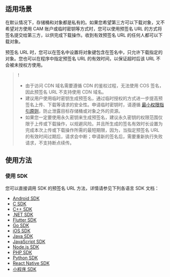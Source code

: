 ## 适用场景

在默认情况下，存储桶和对象都是私有的。如果您希望第三方可以下载对象，又不希望对方使用 CAM 账户或临时密钥等方式时，您可以使用预签名 URL 的方式将签名提交给第三方，以供完成下载操作。收到有效预签名 URL 的任何人都可以下载对象。

预签名 URL 时，您可以在签名中设置将对象键包含在签名中，只允许下载指定的对象。您也可以在程序中指定预签名 URL 的有效时间，以保证超时后该 URL 不会被未授权方使用。

>!
> - 由于访问 CDN 域名需要遵循 CDN 的鉴权过程，无法使用 COS 签名，因此预签名 URL 不支持使用 CDN 域名。
> - 建议用户使用临时密钥生成预签名，通过临时授权的方式进一步提高预签名上传、下载等请求的安全性。申请临时密钥时，请遵循 [最小权限指引原则](https://intl.cloud.tencent.com/document/product/436/32972)，防止泄露目标存储桶或对象之外的资源。
> - 如果您一定要使用永久密钥来生成预签名，建议永久密钥的权限范围仅限于上传或下载操作，以规避风险。并且所生成的签名有效时长设置为完成本次上传或下载操作所需的最短期限，因为，当指定预签名 URL 的有效时间过期后，请求会中断；申请新的签名后，需要重新执行失败请求，不支持断点续传。
> 


## 使用方法

### 使用 SDK

您可以直接调用 SDK 的预签名 URL 方法，详情请参见下列各语言 SDK 文档：

- [Android SDK](https://intl.cloud.tencent.com/document/product/436/37680)
- [C SDK](https://intl.cloud.tencent.com/document/product/436/31520)
- [C++ SDK](https://intl.cloud.tencent.com/document/product/436/31524)
- [.NET SDK](https://intl.cloud.tencent.com/document/product/436/38068)
- [Flutter SDK](https://www.tencentcloud.com/document/product/436/54513)
- [Go SDK](https://intl.cloud.tencent.com/document/product/436/31528)
- [iOS SDK](https://intl.cloud.tencent.com/document/product/436/37690)
- [Java SDK](https://intl.cloud.tencent.com/document/product/436/31536)
- [JavaScript SDK](https://intl.cloud.tencent.com/document/product/436/31540)
- [Node.js SDK](https://intl.cloud.tencent.com/document/product/436/32455)
- [PHP SDK](https://intl.cloud.tencent.com/document/product/436/31544)
- [Python SDK](https://intl.cloud.tencent.com/document/product/436/31548)
- [React Native SDK](https://www.tencentcloud.com/document/product/436/54312)
- [小程序 SDK](https://intl.cloud.tencent.com/document/product/436/31711)
